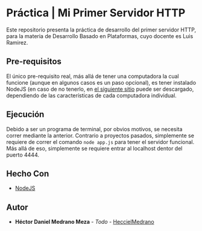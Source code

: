 # Práctica | Mi Primer Servidor HTTP
Este repositorio presenta la práctica de desarrollo del primer servidor HTTP, para la materia de Desarrollo Basado en Plataformas, cuyo docente es Luis Ramirez.

## Pre-requisitos

El único pre-requisito real, más allá de tener una computadora la cual funcione (aunque en algunos casos es un paso opcional), es tener instalado NodeJS (en caso de no tenerlo, en [el siguiente sitio](https://nodejs.org/en/download/package-manager) puede ser descargado, dependiendo de las características de cada computadora individual.

## Ejecución

Debido a ser un programa de terminal, por obvios motivos, se necesita correr mediante la anterior. Contrario a proyectos pasados, simplemente se requiere de correr el comando ```node app.js``` para tener el servidor funcional. Más allá de eso, simplemente se requiere entrar al localhost dentor del puerto 4444.

## Hecho Con

* [NodeJS](https://nodejs.org/en/download/package-manager)

## Autor

* **Héctor Daniel Medrano Meza** - *Todo* - [HeccielMedrano](https://github.com/HeccielMedrano)

